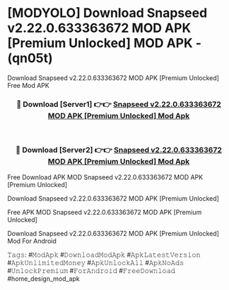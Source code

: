# [MODYOLO] Download Snapseed v2.22.0.633363672 MOD APK [Premium Unlocked] MOD APK - (qn05t)
Download Snapseed v2.22.0.633363672 MOD APK [Premium Unlocked] Free Mod APK

<div align="center">
<h3>🔴 Download [Server1] 👉👉 <a href="https://apk-comot.site?title=Snapseed_v2.22.0.633363672_MOD_APK_[Premium_Unlocked]">Snapseed v2.22.0.633363672 MOD APK [Premium Unlocked] Mod Apk</a></h3><br>

<h3>🔴 Download [Server2] 👉👉 <a href="https://apk-comot.site?title=Snapseed_v2.22.0.633363672_MOD_APK_[Premium_Unlocked]">Snapseed v2.22.0.633363672 MOD APK [Premium Unlocked] Mod Apk</a></h3>
</div>


Free Download APK MOD Snapseed v2.22.0.633363672 MOD APK [Premium Unlocked]

Download Snapseed v2.22.0.633363672 MOD APK [Premium Unlocked] 

Free APK MOD Snapseed v2.22.0.633363672 MOD APK [Premium Unlocked] 

Download Snapseed v2.22.0.633363672 MOD APK [Premium Unlocked] Mod For Android

𝚃𝚊𝚐𝚜: #𝙼𝚘𝚍𝙰𝚙𝚔 #𝙳𝚘𝚠𝚗𝚕𝚘𝚊𝚍𝙼𝚘𝚍𝙰𝚙𝚔 #𝙰𝚙𝚔𝙻𝚊𝚝𝚎𝚜𝚝𝚅𝚎𝚛𝚜𝚒𝚘𝚗 #𝙰𝚙𝚔𝚄𝚗𝚕𝚒𝚖𝚒𝚝𝚎𝚍𝙼𝚘𝚗𝚎𝚢 #𝙰𝚙𝚔𝚄𝚗𝚕𝚘𝚌𝚔𝙰𝚕𝚕 #𝙰𝚙𝚔𝙽𝚘𝙰𝚍𝚜 #𝚄𝚗𝚕𝚘𝚌𝚔𝙿𝚛𝚎𝚖𝚒𝚞𝚖 #𝙵𝚘𝚛𝙰𝚗𝚍𝚛𝚘𝚒𝚍 #𝙵𝚛𝚎𝚎𝙳𝚘𝚠𝚗𝚕𝚘𝚊𝚍 #home_design_mod_apk